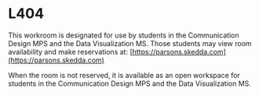 # L404

This workroom is designated for use by students in the Communication Design MPS and the Data Visualization MS. Those students may view room availability and make reservations at: 
[https://parsons.skedda.com](https://parsons.skedda.com)

When the room is not reserved, it is available as an open workspace for students in the Communication Design MPS and the Data Visualization MS. 

